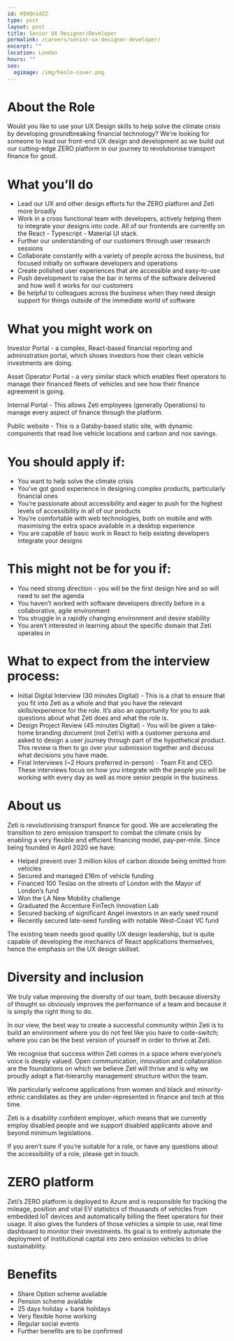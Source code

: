 ```yaml
---
id: HIHQn1dZZ
type: post
layout: post
title: Senior UX Designer/Developer
permalink: /careers/senior-ux-designer-developer/
excerpt: ""
location: London
hours: ""
seo:
  ogimage: /img/henlo-cover.png
---
```



# About the Role

Would you like to use your UX Design skills to help solve the climate crisis by developing groundbreaking financial technology? We're looking for someone to lead our front-end UX design and development as we build out our cutting-edge ZERO platform in our journey to revolutionise transport finance for good.

# What you’ll do

* Lead our UX and other design efforts for the ZERO platform and Zeti more broadly
* Work in a cross functional team with developers, actively helping them to integrate your designs into code. All of our frontends are currently on the React - Typescript - Material UI stack.
* Further our understanding of our customers through user research sessions
* Collaborate constantly with a variety of people across the business, but focused initially on software developers and operations
* Create polished user experiences that are accessible and easy-to-use
* Push development to raise the bar in terms of the software delivered and how well it works for our customers 
* Be helpful to colleagues across the business when they need design support for things outside of the immediate world of software

# What you might work on

Investor Portal - a complex, React-based financial reporting and administration portal, which shows investors how their clean vehicle investments are doing.

Asset Operator Portal - a very similar stack which enables fleet operators to manage their financed fleets of vehicles and see how their finance agreement is going.

Internal Portal - This allows Zeti employees (generally Operations) to manage every aspect of finance through the platform. 

Public website - This is a Gatsby-based static site, with dynamic components that read live vehicle locations and carbon and nox savings. 

# You should apply if:

* You want to help solve the climate crisis
* You’ve got good experience in designing complex products, particularly financial ones
* You’re passionate about accessibility and eager to push for the highest levels of accessibility in all of our products
* You’re comfortable with web technologies, both on mobile and with maximising the extra space available in a desktop experience
* You are capable of basic work in React to help existing developers integrate your designs

# This might not be for you if:

* You need strong direction - you will be the first design hire and so will need to set the agenda
* You haven’t worked with software developers directly before in a collaborative, agile environment
* You struggle in a rapidly changing environment and desire stability
* You aren’t interested in learning about the specific domain that Zeti operates in

# What to expect from the interview process:

* Initial Digital Interview (30 minutes Digital) - This is a chat to ensure that you fit into Zeti as a whole and that you have the relevant skills/experience for the role. It’s also an opportunity for you to ask questions about what Zeti does and what the role is. 
* Design Project Review (45 minutes Digital) - You will be given a take-home branding document (not Zeti’s) with a customer persona and asked to design a user journey through part of the hypothetical product. This review is then to go over your submission together and discuss what decisions you have made. 
* Final Interviews (~2 Hours preferred in-person) - Team Fit and CEO. These interviews focus on how you integrate with the people you will be working with every day as well as more senior people in the business. 

# About us

Zeti is revolutionising transport finance for good. We are accelerating the transition to zero emission transport to combat the climate crisis by enabling a very flexible and efficient financing model, pay-per-mile. Since being founded in April 2020 we have: 

* Helped prevent over 3 million kilos of carbon dioxide being emitted from vehicles
* Secured and managed £16m of vehicle funding
* Financed 100 Teslas on the streets of London with the Mayor of London’s fund
* Won the LA New Mobility challenge
* Graduated the Accenture FinTech Innovation Lab
* Secured backing of significant Angel investors in an early seed round
* Recently secured late-seed funding with notable West-Coast VC fund

The existing team needs good quality UX design leadership, but is quite capable of developing the mechanics of React applications themselves, hence the emphasis on the UX design skillset. 

# Diversity and inclusion

We truly value improving the diversity of our team, both because diversity of thought so obviously improves the performance of a team and because it is simply the right thing to do.

In our view, the best way to create a successful community within Zeti is to build an environment where you do not feel like you have to code-switch; where you can be the best version of yourself in order to thrive at Zeti.

We recognise that success within Zeti comes in a space where everyone’s voice is deeply valued. Open communication, innovation and collaboration are the foundations on which we believe Zeti will thrive and is why we proudly adopt a flat-hierarchy management structure within the team.

We particularly welcome applications from women and black and minority-ethnic candidates as they are under-represented in finance and tech at this time.

Zeti is a disability confident employer, which means that we currently employ disabled people and we support disabled applicants above and beyond minimum legislations.

If you aren’t sure if you’re suitable for a role, or have any questions about the accessibility of a role, please get in touch.

# ZERO platform 

Zeti’s ZERO platform is deployed to Azure and is responsible for tracking the mileage, position and vital EV statistics of thousands of vehicles from embedded IoT devices and automatically billing the fleet operators for their usage. It also gives the funders of those vehicles a simple to use, real time dashboard to monitor their investments. Its goal is to entirely automate the deployment of institutional capital into zero emission vehicles to drive sustainability. 

# Benefits

* Share Option scheme available
* Pension scheme available
* 25 days holiday + bank holidays
* Very flexible home working
* Regular social events
* Further benefits are to be confirmed